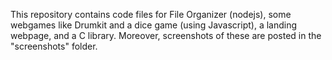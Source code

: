 This repository contains code files for File Organizer (nodejs), some webgames like Drumkit and a dice game (using Javascript), a landing webpage, and a C library. 
Moreover, screenshots of these are posted in the "screenshots" folder.

